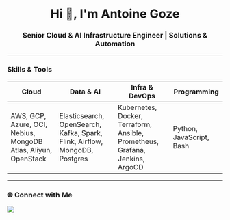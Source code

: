 <h1 align="center">Hi 👋, I'm Antoine Goze</h1>
<h3 align="center">Senior Cloud & AI Infrastructure Engineer | Solutions & Automation</h3>

---

### Skills & Tools

| Cloud | Data & AI | Infra & DevOps | Programming |
|-------|-----------|----------------|-------------|
| AWS, GCP, Azure, OCI, Nebius, MongoDB Atlas, Aliyun, OpenStack | Elasticsearch, OpenSearch, Kafka, Spark, Flink, Airflow, MongoDB, Postgres | Kubernetes, Docker, Terraform, Ansible, Prometheus, Grafana, Jenkins, ArgoCD | Python, JavaScript, Bash |

---

### 🌐 Connect with Me
<p align="left">
<a href="https://www.linkedin.com/in/antoinegoze"><img src="https://img.shields.io/badge/LinkedIn-blue?style=flat&logo=linkedin&logoColor=white" /></a>
</p>
